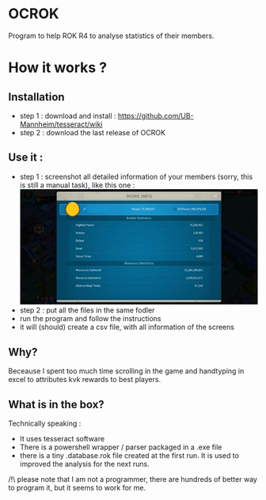 # OCROK
Program to help ROK R4 to analyse statistics of their members.

# How it works ?
## Installation
- step 1 : download and install : https://github.com/UB-Mannheim/tesseract/wiki
- step 2 : download the last release of OCROK

## Use it :
- step 1 : screenshot all detailed information of your members (sorry, this is still a manual task), like this one :
![alt text](https://raw.githubusercontent.com/lysm-rok/OCROK/main/pictures/screen1.jpg)
- step 2 : put all the files in the same fodler
- run the program and follow the instructions
- it will (should) create a csv file, with all information of the screens

## Why?
Beceause I spent too much time scrolling in the game and handtyping in excel to attributes kvk rewards to best players. 

## What is in the box?
Technically speaking : 
- It uses tesseract software
- There is a powershell wrapper / parser packaged in a .exe file
- there is a tiny .database.rok file created at the first run. It is used to improved the analysis for the next runs.

/!\ please note that I am not a programmer, there are hundreds of better way to program it, but it seems to work for me. 

